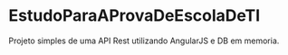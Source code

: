 # EstudoParaAProvaDeEscolaDeTI
Projeto simples de uma API Rest utilizando AngularJS e DB em memoria.
